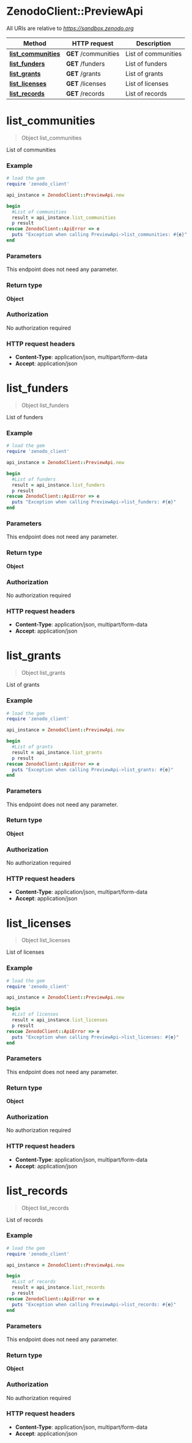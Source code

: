 # ZenodoClient::PreviewApi

All URIs are relative to *https://sandbox.zenodo.org*

Method | HTTP request | Description
------------- | ------------- | -------------
[**list_communities**](PreviewApi.md#list_communities) | **GET** /communities | List of communities
[**list_funders**](PreviewApi.md#list_funders) | **GET** /funders | List of funders
[**list_grants**](PreviewApi.md#list_grants) | **GET** /grants | List of grants
[**list_licenses**](PreviewApi.md#list_licenses) | **GET** /licenses | List of licenses
[**list_records**](PreviewApi.md#list_records) | **GET** /records | List of records


# **list_communities**
> Object list_communities

List of communities



### Example
```ruby
# load the gem
require 'zenodo_client'

api_instance = ZenodoClient::PreviewApi.new

begin
  #List of communities
  result = api_instance.list_communities
  p result
rescue ZenodoClient::ApiError => e
  puts "Exception when calling PreviewApi->list_communities: #{e}"
end
```

### Parameters
This endpoint does not need any parameter.

### Return type

**Object**

### Authorization

No authorization required

### HTTP request headers

 - **Content-Type**: application/json, multipart/form-data
 - **Accept**: application/json



# **list_funders**
> Object list_funders

List of funders



### Example
```ruby
# load the gem
require 'zenodo_client'

api_instance = ZenodoClient::PreviewApi.new

begin
  #List of funders
  result = api_instance.list_funders
  p result
rescue ZenodoClient::ApiError => e
  puts "Exception when calling PreviewApi->list_funders: #{e}"
end
```

### Parameters
This endpoint does not need any parameter.

### Return type

**Object**

### Authorization

No authorization required

### HTTP request headers

 - **Content-Type**: application/json, multipart/form-data
 - **Accept**: application/json



# **list_grants**
> Object list_grants

List of grants



### Example
```ruby
# load the gem
require 'zenodo_client'

api_instance = ZenodoClient::PreviewApi.new

begin
  #List of grants
  result = api_instance.list_grants
  p result
rescue ZenodoClient::ApiError => e
  puts "Exception when calling PreviewApi->list_grants: #{e}"
end
```

### Parameters
This endpoint does not need any parameter.

### Return type

**Object**

### Authorization

No authorization required

### HTTP request headers

 - **Content-Type**: application/json, multipart/form-data
 - **Accept**: application/json



# **list_licenses**
> Object list_licenses

List of licenses



### Example
```ruby
# load the gem
require 'zenodo_client'

api_instance = ZenodoClient::PreviewApi.new

begin
  #List of licenses
  result = api_instance.list_licenses
  p result
rescue ZenodoClient::ApiError => e
  puts "Exception when calling PreviewApi->list_licenses: #{e}"
end
```

### Parameters
This endpoint does not need any parameter.

### Return type

**Object**

### Authorization

No authorization required

### HTTP request headers

 - **Content-Type**: application/json, multipart/form-data
 - **Accept**: application/json



# **list_records**
> Object list_records

List of records



### Example
```ruby
# load the gem
require 'zenodo_client'

api_instance = ZenodoClient::PreviewApi.new

begin
  #List of records
  result = api_instance.list_records
  p result
rescue ZenodoClient::ApiError => e
  puts "Exception when calling PreviewApi->list_records: #{e}"
end
```

### Parameters
This endpoint does not need any parameter.

### Return type

**Object**

### Authorization

No authorization required

### HTTP request headers

 - **Content-Type**: application/json, multipart/form-data
 - **Accept**: application/json



